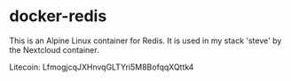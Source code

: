 # docker-redis

This is an Alpine Linux container for Redis. It is used in my stack 'steve' by the Nextcloud container.

Litecoin: LfmogjcqJXHnvqGLTYri5M8BofqqXQttk4
